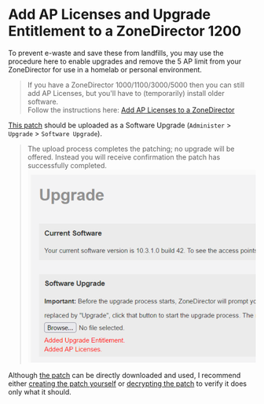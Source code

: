 # Add AP Licenses and Upgrade Entitlement to a ZoneDirector 1200

To prevent e-waste and save these from landfills, you may use the procedure here to enable upgrades and remove the 5 AP limit from your ZoneDirector for use in a homelab or personal environment.

>If you have a ZoneDirector 1000/1100/3000/5000 then you can still add AP Licenses, but you'll have to (temporarily) install older software.  
>Follow the instructions here: [Add AP Licenses to a ZoneDirector](ZDAddLicenses.md)

[This patch](../images/zd.licenses.patch.img) should be uploaded as a Software Upgrade (`Administer` > `Upgrade` > `Software Upgrade`).  
> The upload process completes the patching; no upgrade will be offered. Instead you will receive confirmation the patch has successfully completed.  
> ![](../images/Support_And_Licenses_1031.png)

Although [the patch](../images/zd.licenses.patch) can be directly downloaded and used, I recommend either [creating the patch yourself](../Scripts/create_zd_licenses_patch.sh) or [decrypting the patch](DecryptRuckusBackups.md) to verify it does only what it should.
